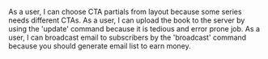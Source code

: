 As a user, I can choose CTA partials from layout because some series needs different CTAs.
As a user, I can upload the book to the server by using the 'update' command because it is tedious and error prone job.
As a user, I can broadcast email to subscribers by the 'broadcast' command because you should generate email list to earn money.